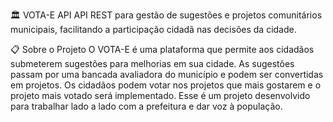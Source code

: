 🏛️ VOTA-E API
API REST para gestão de sugestões e projetos comunitários municipais, facilitando a participação cidadã nas decisões da cidade.

📋 Sobre o Projeto
O VOTA-E é uma plataforma que permite aos cidadãos submeterem sugestões para melhorias em sua cidade. As sugestões passam por uma bancada avaliadora do município e podem ser convertidas em projetos.
Os cidadãos podem votar nos projetos que mais gostarem e o projeto mais votado será implementado. Esse é um projeto desenvolvido para trabalhar lado a lado com a prefeitura e dar voz à população.


